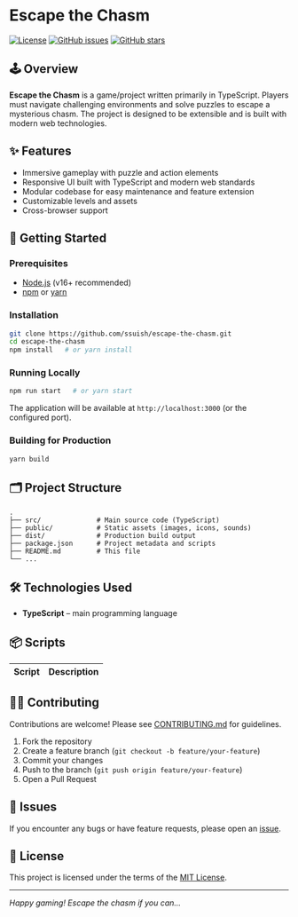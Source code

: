# Escape the Chasm

[![License](https://img.shields.io/github/license/ssuish/escape-the-chasm)](LICENSE)
[![GitHub issues](https://img.shields.io/github/issues/ssuish/escape-the-chasm)](https://github.com/ssuish/escape-the-chasm/issues)
[![GitHub stars](https://img.shields.io/github/stars/ssuish/escape-the-chasm)](https://github.com/ssuish/escape-the-chasm/stargazers)

## 🕹️ Overview

**Escape the Chasm** is a game/project written primarily in TypeScript. Players must navigate challenging environments and solve puzzles to escape a mysterious chasm. The project is designed to be extensible and is built with modern web technologies.

## ✨ Features

- Immersive gameplay with puzzle and action elements
- Responsive UI built with TypeScript and modern web standards
- Modular codebase for easy maintenance and feature extension
- Customizable levels and assets
- Cross-browser support

## 🚀 Getting Started

### Prerequisites

- [Node.js](https://nodejs.org/) (v16+ recommended)
- [npm](https://www.npmjs.com/) or [yarn](https://yarnpkg.com/)

### Installation

```bash
git clone https://github.com/ssuish/escape-the-chasm.git
cd escape-the-chasm
npm install   # or yarn install
```

### Running Locally

```bash
npm run start   # or yarn start
```

The application will be available at `http://localhost:3000` (or the configured port).

### Building for Production

```bash
yarn build
```

## 🗂️ Project Structure

```
.
├── src/              # Main source code (TypeScript)
├── public/           # Static assets (images, icons, sounds)
├── dist/             # Production build output
├── package.json      # Project metadata and scripts
├── README.md         # This file
└── ...
```

## 🛠️ Technologies Used

- **TypeScript** – main programming language

## 📦 Scripts

| Script         | Description                  |
| -------------- | ---------------------------- |


## 🧑‍💻 Contributing

Contributions are welcome! Please see [CONTRIBUTING.md](CONTRIBUTING.md) for guidelines.

1. Fork the repository
2. Create a feature branch (`git checkout -b feature/your-feature`)
3. Commit your changes
4. Push to the branch (`git push origin feature/your-feature`)
5. Open a Pull Request

## 🐞 Issues

If you encounter any bugs or have feature requests, please open an [issue](https://github.com/ssuish/escape-the-chasm/issues).

## 📄 License

This project is licensed under the terms of the [MIT License](LICENSE).

---

*Happy gaming! Escape the chasm if you can...*
